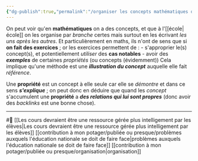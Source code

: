 ```yaml
---
{"dg-publish":true,"permalink":"/organiser les concepts mathématiques dans une structure organique/"}
---
```


On peut voir qu'en **mathématiques** on a des concepts, et que à l'[[école\|école]] on les organise par *branche* certes mais surtout en les écrivant *les uns après les autres*. Et particulièrement en maths, ils n'ont de sens que si **on fait des exercices** ; or les exercices permettent de :
	- s'approprier le(s) concept(s), et potentiellement *utiliser* des **cas notables**
	- avoir des ***exemples*** de certaines *propriétés* (ou concepts (évidemment))
Cela implique qu'une méthode est une ***illustration du concept*** auquelle elle fait *référence*.

Une **propriété** est un concept à elle seule car elle se *démontre* et dans ce sens ***s'explique*** ; on peut donc en déduire que quand les *concept* s'accumulent une **propriété** a ***des relations qui lui sont propres*** (donc avoir des *backlinks* est une bonne chose).

---
#🌲   [[Les cours devraient être une ressource gérée plus intelligement par les élèves\|Les cours devraient être une ressource gérée plus intelligement par les élèves]] [[contribution à mon potager/publiée ou presque/problèmes auxquels l'éducation nationale se doit de faire face\|problèmes auxquels l'éducation nationale se doit de faire face]] [[contribution à mon potager/publiée ou presque/organisation\|organisation]]